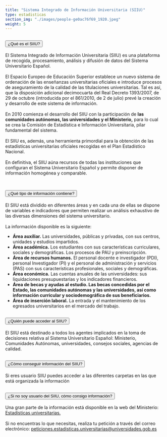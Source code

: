 ```yaml
---
title: "Sistema Integrado de Información Universitaria (SIIU)"
type: estadisticas
section_img: "./images/people-ge0ac76f69_1920.jpeg"
weight: 5
---
```

<section>
        <article class="calls">
            <div class="container">
                <div class="row">
                            <div class="col-lg-12  content_collapse mb-120">
                                <div class="accordion" id="accordionPanelsStayOpenExample">
                                    <div class="accordion-item">
                                        <h2 class="accordion-header" id="panelsStayOpen-headingOne">
                                            <button class="accordion-button collapsed" type="button" data-bs-toggle="collapse" data-bs-target="#panelsStayOpen-collapseOne" aria-expanded="false" aria-controls="panelsStayOpen-collapseOne">
                                               ¿Qué es el SIIU?
                                            </button>
                                        </h2>
                                        <div id="panelsStayOpen-collapseOne" class="accordion-collapse collapse " aria-labelledby="panelsStayOpen-headingOne">
                                            <div class="accordion-body">
                                                <article id="section_link">
                                                    <div class="container-fluid">
                                                        <div class="row">
                                                            <div class="col-12">
                                                                El Sistema Integrado de Información Universitaria (SIIU) es una plataforma de recogida, procesamiento, análisis y difusión de datos del Sistema Universitario Español. <br><br>
								El Espacio Europeo de Educación Superior establece un nuevo sistema de ordenación de las enseñanzas universitarias oficiales e introduce procesos de aseguramiento de la calidad de las titulaciones universitarias. Tal es así, que la disposición adicional decimocuarta del Real Decreto 1393/2007, de 29 de octubre (introducida por el 861/2010, de 2 de julio) prevé la creación y desarrollo de este sistema de información. <br><br>
								En 2010 comienza el desarrollo del SIIU con la participación de <b>las comunidades autónomas, las universidades y el Ministerio,</b> para lo cual se crea la Comisión de Estadística e Información Universitaria,</b> pilar fundamental del sistema. <br><br>
								El SIIU es, además, una herramienta primordial para la obtención de las estadísticas universitarias oficiales recogidas en el Plan Estadístico Nacional. <br><br>
								En definitiva, el SIIU aúna recursos de todas las instituciones que configuran el Sistema Universitario Español y permite disponer de información homogénea y comparable. <br><br>
                                                            </div>
                                                        </div>
                                                    </div>
                                                </article>
                                            </div>
                                        </div>
                                    </div>
                                    <div class="accordion-item">
                                        <h2 class="accordion-header" id="panelsStayOpen-headingTwo">
                                            <button class="accordion-button collapsed" type="button" data-bs-toggle="collapse" data-bs-target="#panelsStayOpen-collapseTwo" aria-expanded="false">
                                                ¿Qué tipo de información contiene?
                                            </button>
                                        </h2>
                                        <div id="panelsStayOpen-collapseTwo" class="accordion-collapse collapse" aria-labelledby="panelsStayOpen-headingTwo">
                                            <div class="accordion-body">
                                                <article id="section_link">
                                                    <div class="container-fluid">
                                                        <div class="row">
                                                            <div class="col-12">
								El SIIU está dividido en diferentes áreas y en cada una de ellas se dispone de variables e indicadores que permiten realizar un análisis exhaustivo de las diversas dimensiones del sistema universitario.<br><br>
								La información disponible es la siguiente:
								<ul>
									<li><b>Área auxiliar.</b> Las universidades, públicas y privadas, con sus centros, unidades y estudios impartidos. </li> 
									<li><b>Área académica.</b>  Los estudiantes con sus características curriculares, sociales y demográficas. Los procesos de PAU y preinscripción. </li>
									<li><b>Área de recursos humanos.</b> El personal docente e investigador (PDI), personal Investigador (PI) y el personal de administración y servicios (PAS) con sus características profesionales, sociales y demográficas. </li>
									<li><b>Área económica.</b> Las cuentas anuales de las universidades: sus liquidaciones presupuestarias y los indicadores financieros. </li> 
									<li><b>Área de becas y ayudas al estudio.  Las becas concedidas por el Estado, las comunidades autónomas y las universidades, así como información curricular y sociodemográfica de sus beneficiarios. </b>  </li>
									<li><b>Área de inserción laboral.</b> La entrada y el mantenimiento de los egresados universitarios en el mercado del trabajo. </li>
								</ul>
                                                            </div>
                                                        </div>
                                                    </div>
                                                </article>
                                            </div>
                                        </div>
				</div>
                                    <div class="accordion-item">
                                        <h2 class="accordion-header" id="panelsStayOpen-headingTree">
                                            <button class="accordion-button collapsed" type="button" data-bs-toggle="collapse" data-bs-target="#panelsStayOpen-collapseTree" aria-expanded="false">
                                                  ¿Quién puede acceder al SIIU?
                                            </button>
                                        </h2>
                                        <div id="panelsStayOpen-collapseTree" class="accordion-collapse collapse" aria-labelledby="panelsStayOpen-headingTree">
                                            <div class="accordion-body">
                                                <article id="section_link">
                                                    <div class="container-fluid">
                                                        <div class="row">
                                                            <div class="col-12">
                                                                El SIIU está destinado a todos los agentes implicados en la toma de decisiones relativa al Sistema Universitario Español: Ministerio, Comunidades Autónomas, universidades, consejos sociales, agencias de calidad.
								</div>
                                                        </div>
                                                    </div>
                                                </article>
                                            </div>
                                        </div>
                                    </div>
                                    <div class="accordion-item">
                                        <h2 class="accordion-header" id="panelsStayOpen-headingFour">
                                            <button class="accordion-button collapsed" type="button" data-bs-toggle="collapse" data-bs-target="#panelsStayOpen-collapseFour" aria-expanded="false">
                                                 ¿Cómo conseguir información del SIIU?
											</button>
                                        </h2>
                                        <div id="panelsStayOpen-collapseFour" class="accordion-collapse collapse" aria-labelledby="panelsStayOpen-headingFour">
                                            <div class="accordion-body">
                                                <article id="section_link">
                                                    <div class="container-fluid">
                                                        <div class="row">
                                                            <div class="col-12">
                                                              Si eres usuario SIIU puedes acceder a las diferentes carpetas en las que está organizada la información
                                                          </div>
                                                        </div>
                                                    </div>
                                                </article>
                                            </div>
                                        </div>
					</div>
										<div class="accordion-item">
                                        <h2 class="accordion-header" id="panelsStayOpen-headingFive">
                                            <button class="accordion-button collapsed" type="button" data-bs-toggle="collapse" data-bs-target="#panelsStayOpen-collapseFive" aria-expanded="false">
                                                 ¿Si no soy usuario del SIIU, cómo consigo información?
                                            </button>
                                        </h2>
                                        <div id="panelsStayOpen-collapseFive" class="accordion-collapse collapse" aria-labelledby="panelsStayOpen-headingFive">
                                            <div class="accordion-body">
                                                <article id="section_link">
                                                    <div class="container-fluid">
                                                        <div class="row">
                                                            <div class="col-12">
                                                                Una gran parte de la información está disponible en la web del Ministerio: <a href="{{<siteurl>}}/estadisticas/catalogo-datos/"> Estadísticas universitarias.</a> <i class="fas fa-external-link-alt"></i><br><br>
								Si no encuentras lo que necesitas, realiza tu petición a través del correo electrónico: <a href="mailto: peticiones.estadisticas.universitarias@universidades.gob.es"> peticiones.estadisticas.universitarias@universidades.gob.es </a>
                                                            </div>
                                                        </div>
                                                    </div>
                                                </article>
                                            </div>
                                        </div>
                                    </div>											
                                    </div>
                                </div>
                        </div>
                </div>
            </div>
        </article>
    </section>
